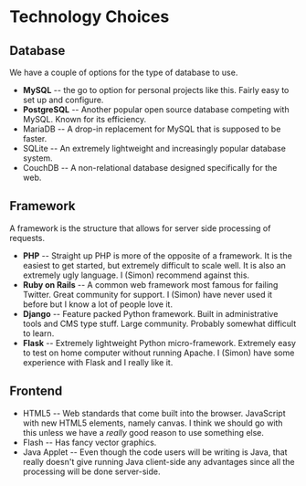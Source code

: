# Technology Choices #



## Database ##

We have a couple of options for the type of database to use.

  * **MySQL** -- the go to option for personal projects like this. Fairly easy to set up and configure.
  * **PostgreSQL** -- Another popular open source database competing with MySQL. Known for its efficiency.
  * MariaDB -- A drop-in replacement for MySQL that is supposed to be faster.
  * SQLite -- An extremely lightweight and increasingly popular database system.
  * CouchDB -- A non-relational database designed specifically for the web.

## Framework ##

A framework is the structure that allows for server side processing of requests.

  * **PHP** -- Straight up PHP is more of the opposite of a framework. It is the easiest to get started, but extremely difficult to scale well. It is also an extremely ugly language. I (Simon) recommend against this.
  * **Ruby on Rails** -- A common web framework most famous for failing Twitter. Great community for support. I (Simon) have never used it before but I know a lot of people love it.
  * **Django** -- Feature packed Python framework. Built in administrative tools and CMS type stuff. Large community. Probably somewhat difficult to learn.
  * **Flask** -- Extremely lightweight Python micro-framework. Extremely easy to test on home computer without running Apache. I (Simon) have some experience with Flask and I really like it.

## Frontend ##

  * HTML5 -- Web standards that come built into the browser. JavaScript with new HTML5 elements, namely canvas. I think we should go with this unless we have a _really_ good reason to use something else.
  * Flash -- Has fancy vector graphics.
  * Java Applet -- Even though the code users will be writing is Java, that really doesn't give running Java client-side any advantages since all the processing will be done server-side.